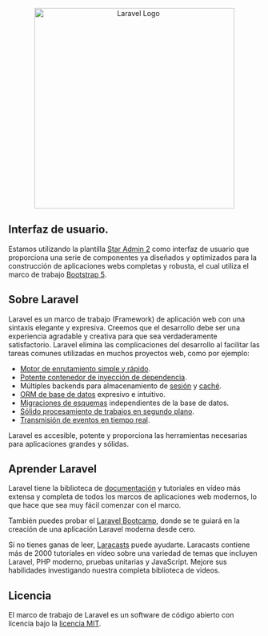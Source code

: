 <p align="center">
	<a href="https://laravel.com" target="_blank">
		<img src="https://raw.githubusercontent.com/laravel/art/master/logo-lockup/5%20SVG/2%20CMYK/1%20Full%20Color/laravel-logolockup-cmyk-red.svg" width="400" alt="Laravel Logo">
	</a>
</p>

## Interfaz de usuario.

Estamos utilizando la plantilla [Star Admin 2](https://github.com/BootstrapDash/star-admin2-free-admin-template) como interfaz de usuario que proporciona una serie de componentes ya diseñados y optimizados para la construcción de aplicaciones webs completas y robusta, el cual utiliza el marco de trabajo [Bootstrap 5](https://getbootstrap.com/).

## Sobre Laravel

Laravel es un marco de trabajo (Framework) de aplicación web con una sintaxis elegante y expresiva. Creemos que el desarrollo debe ser una experiencia agradable y creativa para que sea verdaderamente satisfactorio. Laravel elimina las complicaciones del desarrollo al facilitar las tareas comunes utilizadas en muchos proyectos web, como por ejemplo:

- [Motor de enrutamiento simple y rápido](https://laravel.com/docs/routing).
- [Potente contenedor de inyección de dependencia](https://laravel.com/docs/container).
- Múltiples backends para almacenamiento de [sesión](https://laravel.com/docs/session) y [caché](https://laravel.com/docs/cache).
- [ORM de base de datos](https://laravel.com/docs/eloquent) expresivo e intuitivo.
- [Migraciones de esquemas](https://laravel.com/docs/migrations) independientes de la base de datos.
- [Sólido procesamiento de trabajos en segundo plano](https://laravel.com/docs/queues).
- [Transmisión de eventos en tiempo real](https://laravel.com/docs/broadcasting).

Laravel es accesible, potente y proporciona las herramientas necesarias para aplicaciones grandes y sólidas.

## Aprender Laravel

Laravel tiene la biblioteca de [documentación](https://laravel.com/docs) y tutoriales en vídeo más extensa y completa de todos los marcos de aplicaciones web modernos, lo que hace que sea muy fácil comenzar con el marco.

También puedes probar el [Laravel Bootcamp](https://bootcamp.laravel.com), donde se te guiará en la creación de una aplicación Laravel moderna desde cero.

Si no tienes ganas de leer, [Laracasts](https://laracasts.com) puede ayudarte. Laracasts contiene más de 2000 tutoriales en vídeo sobre una variedad de temas que incluyen Laravel, PHP moderno, pruebas unitarias y JavaScript. Mejore sus habilidades investigando nuestra completa biblioteca de videos.

## Licencia

El marco de trabajo de Laravel es un software de código abierto con licencia bajo la [licencia MIT](https://opensource.org/licenses/MIT).
